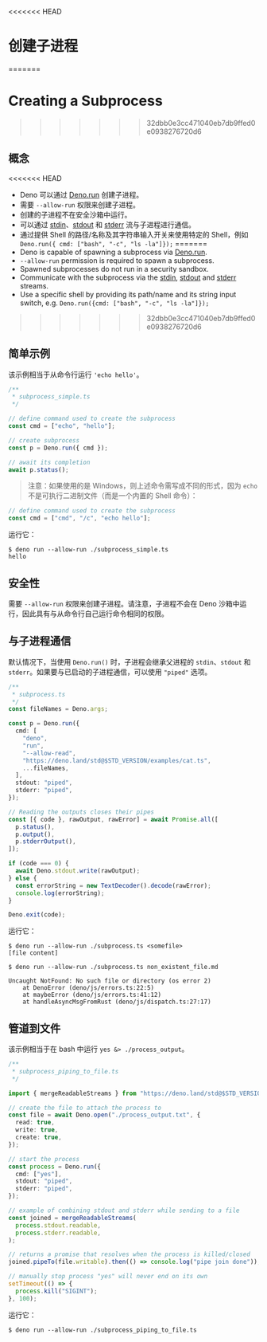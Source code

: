<<<<<<< HEAD
# 创建子进程
=======
# Creating a Subprocess
>>>>>>> 32dbb0e3cc471040eb7db9ffed0e0938276720d6

## 概念

<<<<<<< HEAD
- Deno 可以通过 [Deno.run](/api?s=Deno.run) 创建子进程。
- 需要 `--allow-run` 权限来创建子进程。
- 创建的子进程不在安全沙箱中运行。
- 可以通过 [stdin](/api?s=Deno.stdin)、[stdout](/api?s=Deno.stdout) 和
  [stderr](/api?s=Deno.stderr) 流与子进程进行通信。
- 通过提供 Shell 的路径/名称及其字符串输入开关来使用特定的 Shell，例如
  `Deno.run({ cmd: ["bash", "-c", "ls -la"]});`
=======
- Deno is capable of spawning a subprocess via [Deno.run](/api?s=Deno.run).
- `--allow-run` permission is required to spawn a subprocess.
- Spawned subprocesses do not run in a security sandbox.
- Communicate with the subprocess via the [stdin](/api?s=Deno.stdin),
  [stdout](/api?s=Deno.stdout) and [stderr](/api?s=Deno.stderr) streams.
- Use a specific shell by providing its path/name and its string input switch,
  e.g. `Deno.run({cmd: ["bash", "-c", "ls -la"]});`
>>>>>>> 32dbb0e3cc471040eb7db9ffed0e0938276720d6

## 简单示例

该示例相当于从命令行运行 `'echo hello'`。

```ts
/**
 * subprocess_simple.ts
 */

// define command used to create the subprocess
const cmd = ["echo", "hello"];

// create subprocess
const p = Deno.run({ cmd });

// await its completion
await p.status();
```

> 注意：如果使用的是 Windows，则上述命令需写成不同的形式，因为 `echo`
> 不是可执行二进制文件（而是一个内置的 Shell 命令）：

```ts
// define command used to create the subprocess
const cmd = ["cmd", "/c", "echo hello"];
```

运行它：

```shell
$ deno run --allow-run ./subprocess_simple.ts
hello
```

## 安全性

需要 `--allow-run` 权限来创建子进程。请注意，子进程不会在 Deno
沙箱中运行，因此具有与从命令行自己运行命令相同的权限。

## 与子进程通信

默认情况下，当使用 `Deno.run()` 时，子进程会继承父进程的 `stdin`、`stdout` 和
`stderr`。如果要与已启动的子进程通信，可以使用 `"piped"` 选项。

```ts
/**
 * subprocess.ts
 */
const fileNames = Deno.args;

const p = Deno.run({
  cmd: [
    "deno",
    "run",
    "--allow-read",
    "https://deno.land/std@$STD_VERSION/examples/cat.ts",
    ...fileNames,
  ],
  stdout: "piped",
  stderr: "piped",
});

// Reading the outputs closes their pipes
const [{ code }, rawOutput, rawError] = await Promise.all([
  p.status(),
  p.output(),
  p.stderrOutput(),
]);

if (code === 0) {
  await Deno.stdout.write(rawOutput);
} else {
  const errorString = new TextDecoder().decode(rawError);
  console.log(errorString);
}

Deno.exit(code);
```

运行它：

```shell
$ deno run --allow-run ./subprocess.ts <somefile>
[file content]

$ deno run --allow-run ./subprocess.ts non_existent_file.md

Uncaught NotFound: No such file or directory (os error 2)
    at DenoError (deno/js/errors.ts:22:5)
    at maybeError (deno/js/errors.ts:41:12)
    at handleAsyncMsgFromRust (deno/js/dispatch.ts:27:17)
```

## 管道到文件

该示例相当于在 bash 中运行 `yes &> ./process_output`。

```ts
/**
 * subprocess_piping_to_file.ts
 */

import { mergeReadableStreams } from "https://deno.land/std@$STD_VERSION/streams/merge_readable_streams.ts";

// create the file to attach the process to
const file = await Deno.open("./process_output.txt", {
  read: true,
  write: true,
  create: true,
});

// start the process
const process = Deno.run({
  cmd: ["yes"],
  stdout: "piped",
  stderr: "piped",
});

// example of combining stdout and stderr while sending to a file
const joined = mergeReadableStreams(
  process.stdout.readable,
  process.stderr.readable,
);

// returns a promise that resolves when the process is killed/closed
joined.pipeTo(file.writable).then(() => console.log("pipe join done"));

// manually stop process "yes" will never end on its own
setTimeout(() => {
  process.kill("SIGINT");
}, 100);
```

运行它：

```shell
$ deno run --allow-run ./subprocess_piping_to_file.ts
```
